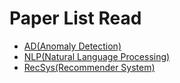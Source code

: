 # Paper List Read

- [AD(Anomaly Detection)](.AD/README_AD.md#PaperList)
- [NLP(Natural Language Processing)](.NLP/README_NLP.md#PaperList)
- [RecSys(Recommender System)](.RecSys/README_RecSys.md#PaperList)
